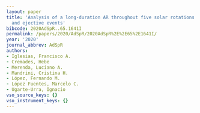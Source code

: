 ```yaml
---
layout: paper
title: 'Analysis of a long-duration AR throughout five solar rotations: Magnetic properties
  and ejective events'
bibcode: 2020AdSpR..65.1641I
permalink: /papers/2020/AdSpR/2020AdSpR%2E%2E65%2E1641I/
year: '2020'
journal_abbrev: AdSpR
authors:
- Iglesias, Francisco A.
- Cremades, Hebe
- Merenda, Luciano A.
- Mandrini, Cristina H.
- López, Fernando M.
- López Fuentes, Marcelo C.
- Ugarte-Urra, Ignacio
vso_source_keys: {}
vso_instrument_keys: {}
---
```

